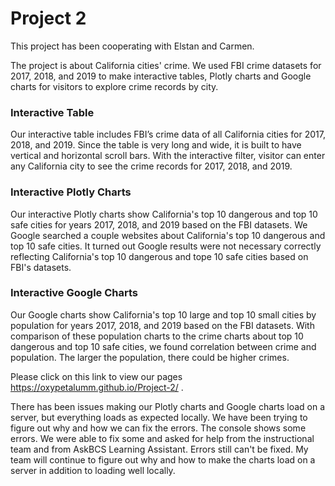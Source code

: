 # Project 2

This project has been cooperating with Elstan and Carmen. 

The project is about California cities' crime. We used FBI crime datasets for 2017, 2018, and 2019 to make interactive tables, Plotly charts and Google charts for visitors to explore crime records by city. 

### Interactive Table

Our interactive table includes FBI’s crime data of all California cities for 2017, 2018, and 2019. Since the table is very long and wide, it is built to have vertical and horizontal scroll bars. With the interactive filter, visitor can enter any California city to see the crime records for 2017, 2018, and 2019.

### Interactive Plotly Charts

Our interactive Plotly charts show California's top 10 dangerous and top 10 safe cities for years 2017, 2018, and 2019 based on the FBI datasets. We Google searched a couple websites about California's top 10 dangerous and top 10 safe cities. It turned out Google results were not necessary correctly reflecting California's top 10 dangerous and tope 10 safe cities based on FBI's datasets. 

### Interactive Google Charts

Our Google charts show California's top 10 large and top 10 small cities by population for years 2017, 2018, and 2019 based on the FBI datasets. With comparison of these population charts to the crime charts about top 10 dangerous and top 10 safe cities, we found correlation between crime and population. The larger the population, there could be higher crimes.

Please click on this link to view our pages https://oxypetalumm.github.io/Project-2/ . 

There has been issues making our Plotly charts and Google charts load on a server, but everything loads as expected locally. We have been trying to figure out why and how we can fix the errors. The console shows some errors. We were able to fix some and asked for help from the instructional team and from AskBCS Learning Assistant. Errors still can't be fixed. My team will continue to figure out why and how to make the charts load on a server in addition to loading well locally.

